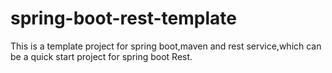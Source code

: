 # spring-boot-rest-template
This is a template project for spring boot,maven and rest service,which can be a quick start project for spring boot Rest. 

